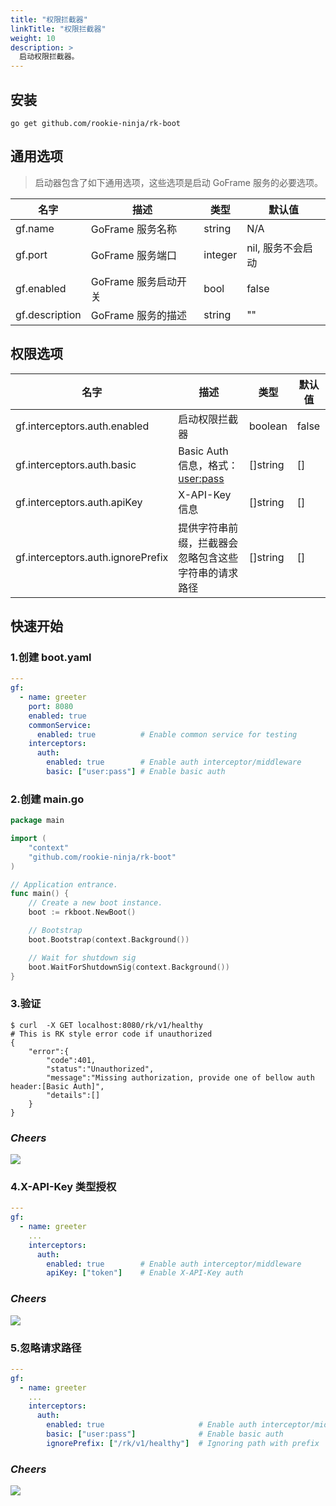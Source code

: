 ```yaml
---
title: "权限拦截器"
linkTitle: "权限拦截器"
weight: 10
description: >
  启动权限拦截器。
---
```


## 安装
```shell script
go get github.com/rookie-ninja/rk-boot
```

## 通用选项
> 启动器包含了如下通用选项，这些选项是启动 GoFrame 服务的必要选项。

| 名字 | 描述 | 类型 | 默认值 |
| ------ | ------ | ------ | ------ |
| gf.name | GoFrame 服务名称 | string | N/A |
| gf.port | GoFrame 服务端口 | integer | nil, 服务不会启动 |
| gf.enabled | GoFrame 服务启动开关 | bool | false |
| gf.description | GoFrame 服务的描述 | string | "" |


## 权限选项
| 名字 | 描述 | 类型 | 默认值 |
| ------ | ------ | ------ | ------ |
| gf.interceptors.auth.enabled | 启动权限拦截器 | boolean | false |
| gf.interceptors.auth.basic | Basic Auth 信息，格式：<user:pass> | []string | [] |
| gf.interceptors.auth.apiKey | X-API-Key 信息 | []string | [] |
| gf.interceptors.auth.ignorePrefix | 提供字符串前缀，拦截器会忽略包含这些字符串的请求路径 | []string | [] |

## 快速开始
### 1.创建 boot.yaml
```yaml
---
gf:
  - name: greeter
    port: 8080
    enabled: true
    commonService:
      enabled: true          # Enable common service for testing
    interceptors:
      auth:
        enabled: true        # Enable auth interceptor/middleware
        basic: ["user:pass"] # Enable basic auth
```

### 2.创建 main.go
```go
package main

import (
	"context"
	"github.com/rookie-ninja/rk-boot"
)

// Application entrance.
func main() {
	// Create a new boot instance.
	boot := rkboot.NewBoot()

	// Bootstrap
	boot.Bootstrap(context.Background())

	// Wait for shutdown sig
	boot.WaitForShutdownSig(context.Background())
}
```

### 3.验证
```shell script
$ curl  -X GET localhost:8080/rk/v1/healthy
# This is RK style error code if unauthorized
{
    "error":{
        "code":401,
        "status":"Unauthorized",
        "message":"Missing authorization, provide one of bellow auth header:[Basic Auth]",
        "details":[]
    }
}
```

### _**Cheers**_
![](/bootstrapper/user-guide/cheers.png)

### 4.X-API-Key 类型授权
```yaml
---
gf:
  - name: greeter
    ...
    interceptors:
      auth:
        enabled: true        # Enable auth interceptor/middleware
        apiKey: ["token"]    # Enable X-API-Key auth
```

### _**Cheers**_
![](/bootstrapper/user-guide/cheers.png)

### 5.忽略请求路径
```yaml
---
gf:
  - name: greeter
    ...
    interceptors:
      auth:
        enabled: true                     # Enable auth interceptor/middleware
        basic: ["user:pass"]              # Enable basic auth
        ignorePrefix: ["/rk/v1/healthy"]  # Ignoring path with prefix
```

### _**Cheers**_
![](/bootstrapper/user-guide/cheers.png)